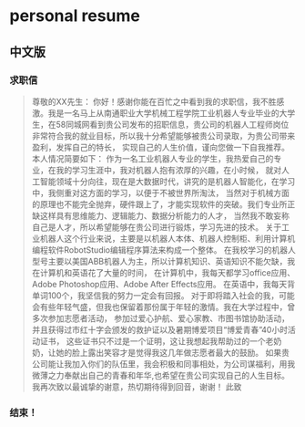 # personal resume

## 中文版

### 求职信

>尊敬的XX先生：
你好！感谢你能在百忙之中看到我的求职信，我不胜感激。我是一名马上从南通职业大学机械工程学院工业机器人专业毕业的大学生，在58同城网看到贵公司发布的招职信息，贵公司的机器人工程师岗位非常符合我的就业目标，所以我十分希望能够被贵公司录取，为贵公司带来盈利，发挥自己的特长，
实现自己的人生价值，谨向您做一下自我推荐。
本人情况简要如下：
作为一名工业机器人专业的学生，我热爱自己的专业，在我的学习生涯中，我对机器人抱有浓厚的兴趣，在小时候，
就对人工智能领域十分向往，现在是大数据时代，讲究的是机器人智能化，在学习中，我侧重对这方面的学习，以便于不被世界所淘汰，
当然对于机械方面的原理也不能完全抛弃，硬件跟上了，才能实现软件的突破。我们专业所正缺这样具有思维能力、逻辑能力、数据分析能力的人才，
当然我不敢妄称自己是人才，所以希望能够在贵公司进行锻炼，学习先进的技术。
关于工业机器人这个行业来说，主要是以机器人本体、机器人控制柜、利用计算机编程软件RobotStudio编辑程序算法来构成一个整体。
在我校学习的机器人型号主要以美国ABB机器人为主，所以计算机知识、英语知识不能欠缺，我在计算机和英语花了大量的时间，
在计算机中，我每天都学习office应用、Adobe Photoshop应用、Adobe After Effects应用。 在英语中，我每天背单词100个，我坚信我的努力一定会有回报。
对于即将踏入社会的我，可能会有些年轻气盛，但我也保留着那份属于年轻的激情。我在大学过程中，曾多次参加志愿者活动，
参加过爱心护航、爱心家教、市图书馆协助活动，并且获得过市红十字会颁发的救护证以及暑期博爱项目“博爱青春”40小时活动证书，
这些证书只不过是一个证明，这让我想起我帮助过的一个老奶奶，让她的脸上露出笑容才是觉得我这几年做志愿者最大的鼓励。
如果贵公司能让我加入你们的队伍里，我会积极和同事相处，为公司谋福利，用我微薄之力奉献出自己的青春和年华,也希望在贵公司实现自己的人生目标。
我再次致以最诚挚的谢意，热切期待得到回音，谢谢！
此致

### 结束！
